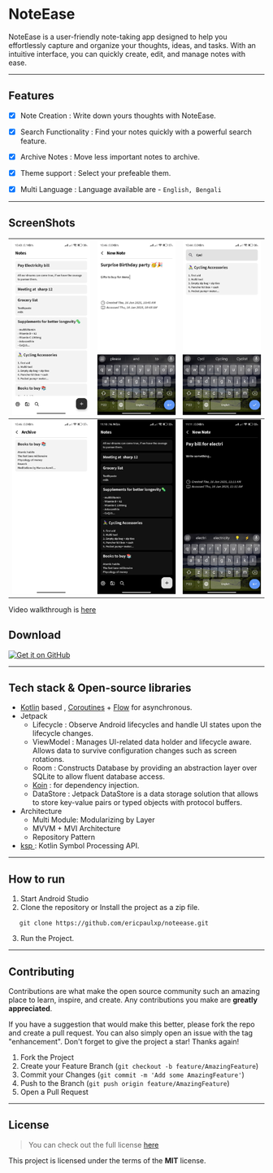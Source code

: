 # NoteEase

NoteEase is a user-friendly note-taking app designed to help you effortlessly capture and organize your thoughts, ideas, and tasks. With an intuitive interface, you can quickly create, edit, and manage notes with ease.

---

## Features 
- [x] Note Creation : Write down yours thoughts with NoteEase.
- [x] Search Functionality : Find your notes quickly with a powerful search feature.
- [x] Archive Notes : Move less important notes to archive.
- [x] Theme support : Select your prefeable them.
- [x] Multi Language : Language available are - `English, Bengali`


---

## ScreenShots

| ![](https://github.com/ericpaulxp/noteease/blob/main/screenshots/screenshot1.jpg) | ![](https://github.com/ericpaulxp/noteease/blob/main/screenshots/screenshot2.jpg) | ![](https://github.com/ericpaulxp/noteease/blob/main/screenshots/screenshot3.jpg) |
|-------------------------------------------------------|-------|-------------------------------------------------------|
| ![](https://github.com/ericpaulxp/noteease/blob/main/screenshots/screenshot4.jpg) | ![](https://github.com/ericpaulxp/noteease/blob/main/screenshots/screenshot5.jpg) | ![](https://github.com/ericpaulxp/noteease/blob/main/screenshots/screenshot6.jpg) |

Video walkthrough is [here](https://github.com/ericpaulxp/noteease/blob/main/screenshots/video.mp4)

## Download

<a href="https://github.com/ericpaulxp/noteease/releases/tag/latest">
<img alt="Get it on GitHub" src="https://github.com/NeoApplications/Neo-Backup/blob/034b226cea5c1b30eb4f6a6f313e4dadcbb0ece4/badge_github.png" height="65"</img></a>

---
 

## Tech stack & Open-source libraries
- [Kotlin](https://kotlinlang.org/) based , [Coroutines](https://github.com/Kotlin/kotlinx.coroutines) + [Flow](https://kotlin.github.io/kotlinx.coroutines/kotlinx-coroutines-core/kotlinx.coroutines.flow/) for asynchronous.
- Jetpack
  - Lifecycle : Observe Android lifecycles and handle UI states upon the lifecycle changes.
  - ViewModel : Manages UI-related data holder and lifecycle aware. Allows data to survive configuration changes such as screen rotations.
  - Room : Constructs Database by providing an abstraction layer over SQLite to allow fluent database access.
  - [Koin](https://insert-koin.io/) : for dependency injection.
  - DataStore : Jetpack DataStore is a data storage solution that allows to store key-value pairs or typed objects with protocol buffers.
- Architecture
  - Multi Module: Modularizing by Layer
  - MVVM + MVI Architecture
  - Repository Pattern
- [ksp ](https://github.com/google/ksp): Kotlin Symbol Processing API.


---

## How to run

1. Start Android Studio
2. Clone the repository or Install the project as a zip file.
```
   git clone https://github.com/ericpaulxp/noteease.git
```
3. Run the Project.

---


## Contributing

Contributions are what make the open source community such an amazing place to learn, inspire, and create. Any contributions you make are **greatly appreciated**.

If you have a suggestion that would make this better, please fork the repo and create a pull request. You can also simply open an issue with the tag "enhancement".
Don't forget to give the project a star! Thanks again!

1. Fork the Project
2. Create your Feature Branch (`git checkout -b feature/AmazingFeature`)
3. Commit your Changes (`git commit -m 'Add some AmazingFeature'`)
4. Push to the Branch (`git push origin feature/AmazingFeature`)
5. Open a Pull Request


---

## License

>You can check out the full license [here](https://github.com/ericpaulxp/noteease/blob/main/LICENSE.txt)

This project is licensed under the terms of the **MIT** license.

